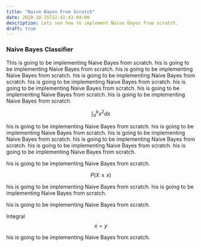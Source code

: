 ```yaml
---
title: "Naive Bayes From Scratch"
date: 2020-10-25T22:41:43-04:00
description: Lets see how to implement Naive Bayes from scratch.
draft: true
---
```


### Naive Bayes Classifier

This is going to be implementing Naive Bayes from scratch. his is going to be implementing Naive Bayes from scratch. his is going to be implementing Naive Bayes from scratch. his is going to be implementing Naive Bayes from scratch. his is going to be implementing Naive Bayes from scratch. his is going to be implementing Naive Bayes from scratch. his is going to be implementing Naive Bayes from scratch. his is going to be implementing Naive Bayes from scratch. 

$$\int_{a}^{b} x^2 dx$$

his is going to be implementing Naive Bayes from scratch. his is going to be implementing Naive Bayes from scratch. his is going to be implementing Naive Bayes from scratch. his is going to be implementing Naive Bayes from scratch. his is going to be implementing Naive Bayes from scratch. his is going to be implementing Naive Bayes from scratch. 

his is going to be implementing Naive Bayes from scratch. 


$$P(X \leq x)$$

his is going to be implementing Naive Bayes from scratch. his is going to be implementing Naive Bayes from scratch.

his is going to be implementing Naive Bayes from scratch. 

Integral $$x = y$$ 

his is going to be implementing Naive Bayes from scratch. 
